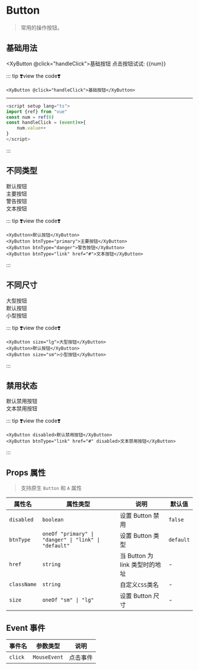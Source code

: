 # Button

> 常用的操作按钮。

## 基础用法

<script setup lang="ts">
import {ref} from "vue"
const num = ref(0)
const handleClick = (event)=>{
    num.value++
}
</script>

<XyButton @click="handleClick">基础按钮</XyButton>
点击按钮试试: {{num}}

::: tip ❣️view the code❣️

```vue
<XyButton @click="handleClick">基础按钮</XyButton>
```

---

```ts
<script setup lang="ts">
import {ref} from "vue"
const num = ref(0)
const handleClick = (event)=>{
    num.value++
}
</script>
```

:::

## 不同类型

<XyButton>默认按钮</XyButton>  
<XyButton btnType="primary">主要按钮</XyButton>  
<XyButton btnType="danger">警告按钮</XyButton>  
<XyButton btnType="link" href="#">文本按钮</XyButton>

::: tip ❣️view the code❣️

```vue
<XyButton>默认按钮</XyButton>
<XyButton btnType="primary">主要按钮</XyButton>
<XyButton btnType="danger">警告按钮</XyButton>
<XyButton btnType="link" href="#">文本按钮</XyButton>
```

:::

## 不同尺寸

<XyButton size="lg">大型按钮</XyButton>  
<XyButton>默认按钮</XyButton>  
<XyButton size="sm">小型按钮</XyButton>

::: tip ❣️view the code❣️

```vue
<XyButton size="lg">大型按钮</XyButton>
<XyButton>默认按钮</XyButton>
<XyButton size="sm">小型按钮</XyButton>
```

:::

## 禁用状态

<XyButton disabled>默认禁用按钮</XyButton>  
<XyButton btnType="link" href="#" disabled>文本禁用按钮</XyButton>

::: tip ❣️view the code❣️

```vue
<XyButton disabled>默认禁用按钮</XyButton>
<XyButton btnType="link" href="#" disabled>文本禁用按钮</XyButton>
```

:::

## Props 属性

> 支持原生 `Button` 和 `A` 属性

| 属性名      | 属性类型                                             | 说明                           | 默认值    |
| ----------- | ---------------------------------------------------- | ------------------------------ | --------- |
| `disabled`  | `boolean`                                            | 设置 Button 禁用               | `false`   |
| `btnType`   | `oneOf "primary" \| "danger" \| "link" \| "default"` | 设置 Button 类型               | `default` |
| `href`      | `string`                                             | 当 Button 为 link 类型时的地址 | -         |
| `className` | `string`                                             | 自定义`CSS`类名                | -         |
| `size`      | `oneOf "sm" \| "lg"`                                 | 设置 Button 尺寸               | -         |

## Event 事件

| 事件名  | 参数类型     | 说明     |
| ------- | ------------ | -------- |
| `click` | `MouseEvent` | 点击事件 |
